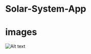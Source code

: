 # Solar-System-App
# images
![Alt text](![1](https://user-images.githubusercontent.com/75619408/188949634-79804d08-dd13-470a-b12c-8385eb1d9bd7.jpg))
